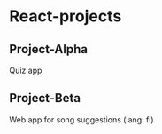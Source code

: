 # React-projects

## Project-Alpha
Quiz app

## Project-Beta
  Web app for song suggestions (lang: fi)
